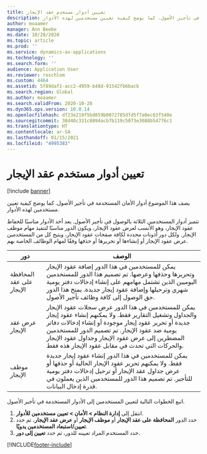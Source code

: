 ```yaml
---
title: تعيين أدوار مستخدم عقد الإيجار
description: يصف هذا الموضوع أدوار الأمان المستخدمة في تأجير الأصول. كما يوضح كيفية تعيين مستخدمين لهذه الأدوار.
author: moaamer
manager: Ann Beebe
ms.date: 10/28/2020
ms.topic: article
ms.prod: ''
ms.service: dynamics-ax-applications
ms.technology: ''
ms.search.form: ''
audience: Application User
ms.reviewer: roschlom
ms.custom: 4464
ms.assetid: 5f89daf1-acc2-4959-b48d-91542fb6bacb
ms.search.region: Global
ms.author: moaamer
ms.search.validFrom: 2020-10-28
ms.dyn365.ops.version: 10.0.14
ms.openlocfilehash: df23e219f5bd859b0072785dfd5f7a0ec63f540e
ms.sourcegitcommit: 38d40c331c8894acb7b119c5073e3088b54776c1
ms.translationtype: HT
ms.contentlocale: ar-SA
ms.lasthandoff: 01/15/2021
ms.locfileid: "4995383"
---
```

# <a name="assign-lease-user-roles"></a>تعيين أدوار مستخدم عقد الإيجار

[!include [banner](../includes/banner.md)]

يصف هذا الموضوع أدوار الأمان المستخدمة في تأجير الأصول. كما يوضح كيفية تعيين مستخدمين لهذه الأدوار.

تتميز أدوار المستخدمين الثلاثة بالوصول في تأجير الأصول. يعد أحد الأدوار مناسبًا للحفاظ عقود الإيجار، وهو الأنسب لعرض عقود الإيجار، ويكون الدور مناسبًا لتنفيذ مهام موظف الإيجار. ولكل دور أذونات محددة لكافة صفحات عقود الإيجار، ويتيح كل من المستخدمين عرض عقود الإيجار أو إنشاءها أو تحريرها أو حذفها وفقًا لمهام الوظائف الخاصة بهم.

| دور           | الوصف |
|----------------|-------------|
| المحافظة على عقد الإيجار | يمكن للمستخدمين في هذا الدور إضافة عقود الإيجار وتحريرها وحذفها وعرضها. تم تصميم هذا الدور للمستخدمين اليوميين الذين تشتمل مهامهم على إنشاء إدخالات دفتر يومية شهري وترحيلها وإضافة عقود إيجار جديدة. يمنح هذا الدور حق الوصول إلى كافة وظائف تأجير الأصول. |
| عرض عقد الإيجار     | يمكن للمستخدمين في هذا الدور عرض سجلات عقود الإيجار والجداول وتشغيل التقارير فقط. ولا يمكنهم إنشاء عقود إيجار جديدة أو تحرير عقود إيجار موجودة أو إنشاء إدخالات دفاتر يومية ضد عقود الإيجار. تم تصميم الدور للمستخدمين المضطرين إلى عرض عقود الإيجار وجداول عقود الإيجار والحركات التي تحدث في مقابل عقود الإيجار هذه فقط. |
| موظف الإيجار    | يمكن للمستخدمين في هذا الدور إنشاء عقود إيجار جديدة فقط. ولا يمكنهم تحرير عقود الإيجار الحالية أو حذفها أو عرض جداول عقد الإيجار أو ترحيل إدخالات دفتر يومية للتأجير. تم تصميم هذا الدور للمستخدمين الذين يعملون في قدرة إدخال البيانات. |

اتبع الخطوات التالية لتعيين المستخدمين إلى الأدوار المستخدمة في تأجير الأصول.

1. انتقل إلى **إدارة النظام \> الأمان \> تعيين مستخدمين للأدوار**.
2. حدد الدور **المحافظة على عقد الإيجار** أو **موظف الإيجار** أو **عرض عقد الإيجار**، ثم حدد **تعيين/استبعاد المستخدمين يدويًا**.
3. حدد المستخدم المراد تعيينه للدور، ثم حدد **تعيين إلى دور**.


[!INCLUDE[footer-include](../../includes/footer-banner.md)]